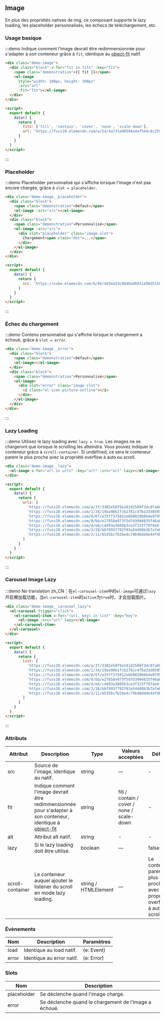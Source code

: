 ## Image

En plus des propriétés natives de img, ce composant supporte le lazy loading, les placeholder personnalisés, les échecs de téléchargement, etc.

### Usage basique

:::demo Indique comment l'image devrait être redimmensionnée pour s'adapter à son conteneur grâce à `fit`, identique au [object-fit](https://developer.mozilla.org/en-US/docs/Web/CSS/object-fit) natif.
```html
<div class="demo-image">
  <div class="block" v-for="fit in fits" :key="fit">
    <span class="demonstration">{{ fit }}</span>
    <el-image
      style="width: 100px; height: 100px"
      :src="url"
      :fit="fit"></el-image>
  </div>
</div>

<script>
  export default {
    data() {
      return {
        fits: ['fill', 'contain', 'cover', 'none', 'scale-down'],
        url: 'https://fuss10.elemecdn.com/e/5d/4a731a90594a4af544c0c25941171jpeg.jpeg'
      }
    }
  }
</script>
```
:::

### Placeholder

:::demo Placeholder personnalisé qui s'affiche lorsque l'image n'est pas encore chargée, grâce à `slot = placeholder`.
```html
<div class="demo-image__placeholder">
  <div class="block">
    <span class="demonstration">Défaut</span>
    <el-image :src="src"></el-image>
  </div>
  <div class="block">
    <span class="demonstration">Personnalisé</span>
    <el-image :src="src">
      <div slot="placeholder" class="image-slot">
        Chargement<span class="dot">...</span>
      </div>
    </el-image>
  </div>
</div>

<script>
  export default {
    data() {
      return {
        src: 'https://cube.elemecdn.com/6/94/4d3ea53c084bad6931a56d5158a48jpeg.jpeg'
      }
    }
  }
</script>
```
:::

### Échec du chargement

:::demo Contenu personnalisé qui s'affiche lorsque le chargement a échoué, grâce à `slot = error`.
```html
<div class="demo-image__error">
  <div class="block">
    <span class="demonstration">Défaut</span>
    <el-image></el-image>
  </div>
  <div class="block">
    <span class="demonstration">Personnalisé</span>
    <el-image>
      <div slot="error" class="image-slot">
        <i class="el-icon-picture-outline"></i>
      </div>
    </el-image>
  </div>
</div>
```
:::

### Lazy Loading

:::demo Utilisez le lazy loading avec `lazy = true`. Les images ne se chargeront que lorsque le scrolling les atteindra. Vous pouvez indiquer le conteneur grâce à `scroll-container`. Si undefined, ce sera le conteneur parent le plus proche avec la propriété overflow à auto ou scroll.
```html
<div class="demo-image__lazy">
  <el-image v-for="url in urls" :key="url" :src="url" lazy></el-image>
</div>

<script>
  export default {
    data() {
      return {
        urls: [
          'https://fuss10.elemecdn.com/a/3f/3302e58f9a181d2509f3dc0fa68b0jpeg.jpeg',
          'https://fuss10.elemecdn.com/1/34/19aa98b1fcb2781c4fba33d850549jpeg.jpeg',
          'https://fuss10.elemecdn.com/0/6f/e35ff375812e6b0020b6b4e8f9583jpeg.jpeg',
          'https://fuss10.elemecdn.com/9/bb/e27858e973f5d7d3904835f46abbdjpeg.jpeg',
          'https://fuss10.elemecdn.com/d/e6/c4d93a3805b3ce3f323f7974e6f78jpeg.jpeg',
          'https://fuss10.elemecdn.com/3/28/bbf893f792f03a54408b3b7a7ebf0jpeg.jpeg',
          'https://fuss10.elemecdn.com/2/11/6535bcfb26e4c79b48ddde44f4b6fjpeg.jpeg'
        ]
      }
    }
  }
</script>
```
:::

### Carousel Image Lazy

:::demo No translation zh_CN：在`el-carousel-item`中的`el-image`可通过`lazy`开启懒加载功能，当`el-carousel-item`的`active`为`true`时，才会加载图片。

```html
<div class="demo-image__carousel_lazy">
  <el-carousel trigger="click">
    <el-carousel-item v-for="(url, key) in list" :key="key">
      <el-image :src="url" lazy></el-image>
    </el-carousel-item>
  </el-carousel>
</div>

<script>
  export default {
    data() {
      return {
        list: [
          'https://fuss10.elemecdn.com/a/3f/3302e58f9a181d2509f3dc0fa68b0jpeg.jpeg',
          'https://fuss10.elemecdn.com/1/34/19aa98b1fcb2781c4fba33d850549jpeg.jpeg',
          'https://fuss10.elemecdn.com/0/6f/e35ff375812e6b0020b6b4e8f9583jpeg.jpeg',
          'https://fuss10.elemecdn.com/9/bb/e27858e973f5d7d3904835f46abbdjpeg.jpeg',
          'https://fuss10.elemecdn.com/d/e6/c4d93a3805b3ce3f323f7974e6f78jpeg.jpeg',
          'https://fuss10.elemecdn.com/3/28/bbf893f792f03a54408b3b7a7ebf0jpeg.jpeg',
          'https://fuss10.elemecdn.com/2/11/6535bcfb26e4c79b48ddde44f4b6fjpeg.jpeg'
        ]
      }
    }
  }
</script>
```
:::

### Attributs
| Attribut | Description | Type  | Valeurs acceptées | Défaut   |
|---------- |-------- |---------- |-------------  |-------- |
| src | Source de l'image, identique au natif. | string | — | - |
| fit | Indique comment l'image devrait être redimmensionnée pour s'adapter à son conteneur, identique à [object-fit](https://developer.mozilla.org/en-US/docs/Web/CSS/object-fit) | string | fill / contain / cover / none / scale-down | - |
| alt | Attribut alt natif.| string | - | - |
| lazy | Si le lazy loading doit être utilisé. | boolean | — | false |
| scroll-container | Le conteneur auquel ajouter le listener du scroll en mode lazy loading. | string / HTMLElement | — | Le conteneur parent le plus proche avec la propriété overflow à auto ou scroll. |

### Évènements
| Nom | Description | Paramètres |
|---------- |-------- |---------- |
| load | Identique au load natif. | (e: Event) |
| error | Identique au error natif. | (e: Error) |

### Slots
| Nom | Description |
|---------|-------------|
| placeholder | Se déclenche quand l'image charge. |
| error | Se déclenche quand le chargement de l'image a échoué. |

